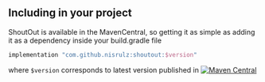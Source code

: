 ## Including in your project

ShoutOut is available in the MavenCentral, so getting it as simple as adding it as a dependency
inside your build.gradle file

```gradle
implementation "com.github.nisrulz:shoutout:$version"
```

where `$version` corresponds to latest version published in [![Maven Central](https://img.shields.io/maven-central/v/com.github.nisrulz/shoutout)](https://search.maven.org/artifact/com.github.nisrulz/shoutout)